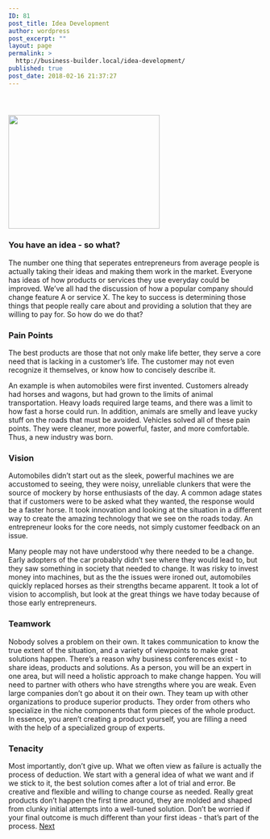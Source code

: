```yaml
---
ID: 81
post_title: Idea Development
author: wordpress
post_excerpt: ""
layout: page
permalink: >
  http://business-builder.local/idea-development/
published: true
post_date: 2018-02-16 21:37:27
---
```

&nbsp;
<h3><img class="size-medium wp-image-84 alignright" src="http://business-builder.local/wp-content/uploads/2018/02/business-891339_640-300x225.png" alt="" width="300" height="225" /></h3>
<h3>You have an idea - so what?</h3>
The number one thing that seperates entrepreneurs from average people is actually taking their ideas and making them work in the market. Everyone has ideas of how products or services they use everyday could be improved. We’ve all had the discussion of how a popular company should change feature A or service X. The key to success is determining those things that people really care about and providing a solution that they are willing to pay for. So how do we do that?
<h3><b>Pain Points </b></h3>
The best products are those that not only make life better, they serve a core need that is lacking in a customer’s life. The customer may not even recognize it themselves, or know how to concisely describe it.

An example is when automobiles were first invented. Customers already had horses and wagons, but had grown to the limits of animal transportation. Heavy loads required large teams, and there was a limit to how fast a horse could run. In addition, animals are smelly and leave yucky stuff on the roads that must be avoided. Vehicles solved all of these pain points. They were cleaner, more powerful, faster, and more comfortable. Thus, a new industry was born.
<h3><b>Vision </b></h3>
Automobiles didn’t start out as the sleek, powerful machines we are accustomed to seeing, they were noisy, unreliable clunkers that were the source of mockery by horse enthusiasts of the day. A common adage states that if customers were to be asked what they wanted, the response would be a faster horse. It took innovation and looking at the situation in a different way to create the amazing technology that we see on the roads today. An entrepreneur looks for the core needs, not simply customer feedback on an issue.

Many people may not have understood why there needed to be a change. Early adopters of the car probably didn’t see where they would lead to, but they saw something in society that needed to change. It was risky to invest money into machines, but as the the issues were ironed out, automobiles quickly replaced horses as their strengths became apparent. It took a lot of vision to accomplish, but look at the great things we have today because of those early entrepreneurs.
<h3><b>Teamwork </b></h3>
Nobody solves a problem on their own. It takes communication to know the true extent of the situation, and a variety of viewpoints to make great solutions happen. There’s a reason why business conferences exist - to share ideas, products and solutions. As a person, you will be an expert in one area, but will need a holistic approach to make change happen. You will need to partner with others who have strengths where you are weak. Even large companies don’t go about it on their own. They team up with other organizations to produce superior products. They order from others who specialize in the niche components that form pieces of the whole product. In essence, you aren’t creating a product yourself, you are filling a need with the help of a specialized group of experts.
<h3><b>Tenacity</b></h3>
Most importantly, don’t give up. What we often view as failure is actually the process of deduction. We start with a general idea of what we want and if we stick to it, the best solution comes after a lot of trial and error. Be creative and flexible and willing to change course as needed. Really great products don’t happen the first time around, they are molded and shaped from clunky initial attempts into a well-tuned solution. Don’t be worried if your final outcome is much different than your first ideas - that’s part of the process.

<a href="http://business-builder.local/validating-your-idea/">
Next
</a>